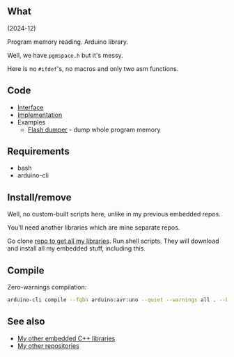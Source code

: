 ## What

(2024-12)

Program memory reading. Arduino library.

Well, we have `pgmspace.h` but it's messy.

Here is no `#ifdef`'s, no macros and only two asm functions.

## Code

* [Interface][Interface]
* [Implementation][Implementation]
* Examples
  * [Flash dumper][ProgramDumper] - dump whole program memory

## Requirements

  * bash
  * arduino-cli

## Install/remove

Well, no custom-built scripts here, unlike in my previous embedded repos.

You'll need another libraries which are mine separate repos.

Go clone [repo to get all my libraries][GetLibs]. Run shell scripts.
They will download and install all my embedded stuff, including this.

## Compile

Zero-warnings compilation:

```bash
arduino-cli compile --fqbn arduino:avr:uno --quiet --warnings all . --build-property compiler.cpp.extra_flags="-std=c++1z"
```

## See also

* [My other embedded C++ libraries][Embedded]
* [My other repositories][Repos]

[Interface]: src/me_ProgramMemory.h
[Implementation]: src/me_ProgramMemory.cpp
[ProgramDumper]: examples/ProgramDumper/ProgramDumper.ino

[GetLibs]: https://github.com/martin-eden/Embedded-Framework-GetLibs

[Embedded]: https://github.com/martin-eden/Embedded_Crafts
[Repos]: https://github.com/martin-eden/contents
